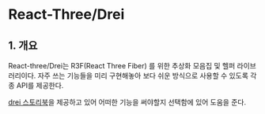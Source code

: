 # React-Three/Drei

## 1. 개요

React-three/Drei는 R3F(React Three Fiber) 를 위한 추상화 모음집 및 헬퍼 라이브러리이다. 자주 쓰는 기능들을 미리 구현해놓아 보다 쉬운 방식으로 사용할 수 있도록 각종 API를 제공한다.

[drei 스토리북](https://drei.pmnd.rs/)을 제공하고 있어 어떠한 기능을 써야할지 선택함에 있어 도움을 준다.
